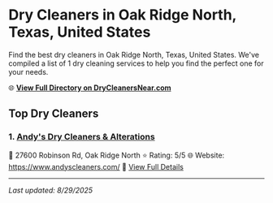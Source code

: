 # Dry Cleaners in Oak Ridge North, Texas, United States

Find the best dry cleaners in Oak Ridge North, Texas, United States. We've compiled a list of 1 dry cleaning services to help you find the perfect one for your needs.

🌐 **[View Full Directory on DryCleanersNear.com](https://drycleanersnear.com/city/US/Texas/Oak%20Ridge%20North)**

## Top Dry Cleaners

### 1. [Andy's Dry Cleaners & Alterations](https://drycleanersnear.com/dryCleaner/68a3db52e0c395148228b635/andy-s-dry-cleaners-alterations)
📍 27600 Robinson Rd, Oak Ridge North
⭐ Rating: 5/5
🌐 Website: https://www.andyscleaners.com/
🔗 [View Full Details](https://drycleanersnear.com/dryCleaner/68a3db52e0c395148228b635/andy-s-dry-cleaners-alterations)


---

*Last updated: 8/29/2025*
